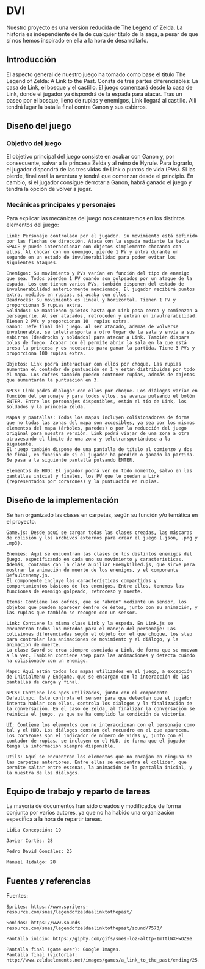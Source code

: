 # DVI

Nuestro proyecto es una versión reducida de The Legend of Zelda. La historia es independiente de la de cualquier título de la saga, a pesar de que sí nos hemos inspirado en ella a la hora de desarrollarlo.

## Introducción

El aspecto general de nuestro juego ha tomado como base el título The Legend of Zelda: A Link to the Past. Consta de tres partes diferenciables: La casa de Link, el bosque y el castillo. El juego comenzará desde la casa de Link, donde el jugador ya dispondrá de la espada para atacar. Tras un paseo por el bosque, lleno de rupias y enemigos, Link llegará al castillo. Allí tendrá lugar la batalla final contra Ganon y sus esbirros.

## Diseño del juego

### Objetivo del juego

El objetivo principal del juego consiste en acabar con Ganon y, por consecuente, salvar a la princesa Zelda y al reino de Hyrule. Para lograrlo, el jugador dispondrá de las tres vidas de Link o puntos de vida (PVs). Si las pierde, finalizará la aventura y tendrá que comenzar desde el principio. En cambio, si el jugador consigue derrotar a Ganon, habrá ganado el juego y tendrá la opción de volver a jugar.

### Mecánicas principales y personajes

Para explicar las mecánicas del juego nos centraremos en los distintos elementos del juego:

```
Link: Personaje controlado por el jugador. Su movimiento está definido por las flechas de dirección. Ataca con la espada mediante la tecla SPACE y puede interaccionar con objetos simplemente chocando con ellos. Al chocar con un enemigo, pierde 1 PV y entra durante un segundo en un estado de invulnerabilidad para poder evitar los siguientes ataques.
```
```
Enemigos: Su movimiento y PVs varían en función del tipo de enemigo que sea. Todos pierden 1 PV cuando son golpeados por un ataque de la espada. Los que tienen varios PVs, también disponen del estado de invulnerabilidad anteriormente mencionado. El jugador recibirá puntos extra, medidos en rupias, si acaba con ellos.
Deadrocks: Su movimiento es lineal y horizontal. Tienen 1 PV y proporcionan 5 rupias extra.
Soldados: Se mantienen quietos hasta que Link pasa cerca y comienzan a perseguirle. Al ser atacados, retroceden y entran en invulnerabilidad. Tienen 2 PVs y proporcionan 10  rupias extra.
Ganon: Jefe final del juego. Al ser atacado, además de volverse invulnerable, se teletransporta a otro lugar de la sala y envía a sus esbirros (deadrocks y soldados) para atacar a Link. También dispara bolas de fuego. Acabar con él permite abrir la sala en la que está presa la princesa y es necesario para ganar la partida. Tiene 3 PVs y proporciona 100 rupias extra. 
```
```
Objetos: Link podrá interactuar con ellos por choque. Las rupias aumentan el contador de puntuación en 1 y están distribuidas por todo el mapa. Los cofres también pueden contener rupias, además de objetos que aumentarán la puntuación en 3.
```
```
NPCs: Link podrá dialogar con ellos por choque. Los diálogos varían en función del personaje y para todos ellos, se avanza pulsando el botón ENTER. Entre los personajes disponibles, están el tío de Link, los soldados y la princesa Zelda.
```
```
Mapas y pantallas: Todos los mapas incluyen colisionadores de forma que no todas las zonas del mapa son accesibles, ya sea por los mismos elementos del mapa (árboles, paredes) o por la reducción del juego original para nuestra versión. Link podrá viajar de una zona a otra atravesando el límite de una zona y teletransportándose a la siguiente.
El juego también dispone de una pantalla de título al comienzo y dos de final, en función de si el jugador ha perdido o ganado la partida. Se pasa a la siguiente pantalla pulsando ENTER.
```
```
Elementos de HUD: El jugador podrá ver en todo momento, salvo en las pantallas inicial y finales, los PV que le quedan a Link (representados por corazones) y la puntuación en rupias.
```

## Diseño de la implementación

Se han organizado las clases en carpetas, según su función y/o temática en el proyecto.

```
Game.js: Desde aquí se cargan todas las clases creadas, las máscaras de colisión y los archivos externos para crear el juego (.json, .png y .mp3).
```
```
Enemies: Aquí se encuentran las clases de los distintos enemigos del juego, especificando en cada uno su movimiento y características. Además, contamos con la clase auxiliar Enemykilled.js, que sirve para mostrar la animación de muerte de los enemigos, y el componente Defaultenemy.js.
El componente incluye las características compartidas y comportamientos básicos de los enemigos. Entre ellos, tenemos las funciones de enemigo golpeado, retroceso y muerte. 
```
```
Items: Contiene los cofres, que se "abren" mediante un sensor, los objetos que pueden aparecer dentro de éstos, junto con su animación, y las rupias que también se recogen con un sensor. 
```
```
Link: Contiene la misma clase Link y la espada. En Link.js se encuentran todos los métodos para el manejo del personaje: Las colisiones diferenciadas según el objeto con el que choque, los step para controlar las animaciones de movimiento y el diálogo, y la animación de muerte.
La clase Sword se crea siempre asociada a Link, de forma que se muevan a la vez. También contiene step para las animaciones y detecta cuándo ha colisionado con un enemigo.
```
```
Maps: Aquí están todos los mapas utilizados en el juego, a excepción de InitialMenu y Endgame, que se encargan con la interacción de las pantallas de carga y final.
```
```
NPCs: Contiene los npcs utilizados, junto con el componente Defaultnpc. Éste controla el sensor para que detecten que el jugador intenta hablar con ellos, controla los diálogos y la finalización de la conversación. En el caso de Zelda, al finalizar la conversación se reinicia el juego, ya que se ha cumplido la condición de victoria.
```
```
UI: Contiene los elementos que no interaccionan con el personaje como tal y el HUD. Los diálogos constan del recuadro en el que aparecen. Los corazones son el indicador de número de vidas y, junto con el contador de rupias, se incluyen en el HUD, de forma que el jugador tenga la información siempre disponible.
```
```
Utils: Aquí se encuentran los elementos que no encajan en ninguna de las carpetas anteriores. Entre ellas se encuentra el collider, que permite saltar entre escenas, la animación de la pantalla inicial, y la muestra de los diálogos.
```

## Equipo de trabajo y reparto de tareas

La mayoría de documentos han sido creados y modificados de forma conjunta por varios autores, ya que no ha habido una organización específica a la hora de repartir tareas. 

```
Lidia Concepción: 19
```
```
Javier Cortés: 28
```
```
Pedro David González: 25
```
```
Manuel Hidalgo: 28
```

## Fuentes y referencias

Fuentes:
```
Sprites: https://www.spriters-resource.com/snes/legendofzeldaalinktothepast/
```
```
Sonidos: https://www.sounds-resource.com/snes/legendofzeldaalinktothepast/sound/7573/
```
```
Pantalla inicio: https://giphy.com/gifs/snes-loz-alttp-ImTtlWXHwOZ9e
```
```
Pantalla final (game over): Google Images.
Pantalla final (victoria): http://www.zeldaelements.net/images/games/a_link_to_the_past/ending/25.gif
```
